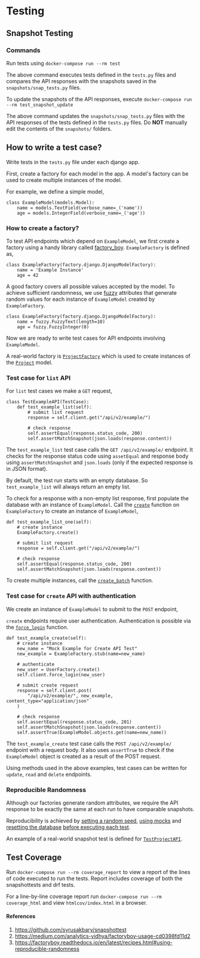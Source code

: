 # Testing

## Snapshot Testing

### Commands

Run tests using `docker-compose run --rm test`

The above command executes tests defined in the `tests.py` files and compares
the API responses with the snapshots saved in the `snapshots/snap_tests.py`
files.

To update the snapshots of the API responses, execute
`docker-compose run --rm test_snapshot_update`

The above command updates the `snapshots/snap_tests.py` files with the API
responses of the tests defined in the `tests.py` files. Do **NOT** manually edit
the contents of the `snapshots/` folders.

## How to write a test case?

Write tests in the `tests.py` file under each django app.

First, create a factory for each model in the app. A model's factory can be used
to create multiple instances of the model.

For example, we define a simple model,

```
class ExampleModel(models.Model):
    name = models.TextField(verbose_name=_('name'))
    age = models.IntegerField(verbose_name=_('age'))
```

### How to create a factory?

To test API endpoints which depend on `ExampleModel`, we first create a factory
using a handy library called
[factory_boy](https://factoryboy.readthedocs.io/en/latest/). `ExampleFactory` is
defined as,

```
class ExampleFactory(factory.django.DjangoModelFactory):
    name = 'Example Instance'
    age = 42
```

A good factory covers all possible values accepted by the model. To achieve
sufficient randomness, we use
[fuzzy](https://factoryboy.readthedocs.io/en/latest/fuzzy.html) attributes that
generate random values for each instance of `ExampleModel` created by
`ExampleFactory`.

```
class ExampleFactory(factory.django.DjangoModelFactory):
    name = fuzzy.FuzzyText(length=10)
    age = fuzzy.FuzzyInteger(0)
```

Now we are ready to write test cases for API endpoints involving `ExampleModel`.

A real-world factory is
[`ProjectFactory`](./deployments/factories/project.py#L12) which is used to
create instances of the [`Project`](./deployments/models.py#L310) model.

### Test case for `list` API

For `list` test cases we make a `GET` request,

```
class TestExampleAPI(TestCase):
    def test_example_list(self):
        # submit list request
        response = self.client.get("/api/v2/example/")

        # check response
        self.assertEqual(response.status_code, 200)
        self.assertMatchSnapshot(json.loads(response.content))
```

The `test_example_list` test case calls the `GET /api/v2/example/` endpoint. It
checks for the response status code using `assetEqual` and response body using
`assertMatchSnapshot` and `json.loads` (only if the expected response is in JSON
format).

By default, the test run starts with an empty database. So `test_example_list`
will always return an empty list.

To check for a response with a non-empty list response, first populate the
database with an instance of `ExampleModel`. Call the
[`create`](https://factoryboy.readthedocs.io/en/latest/reference.html#factory.create)
function on `ExampleFactory` to create an instance of `ExampleModel`,

```
def test_example_list_one(self):
    # create instance
    ExampleFactory.create()

    # submit list request
    response = self.client.get("/api/v2/example/")

    # check response
    self.assertEqual(response.status_code, 200)
    self.assertMatchSnapshot(json.loads(response.content))
```

To create multiple instances, call the
[`create_batch`](https://factoryboy.readthedocs.io/en/latest/reference.html#factory.create_batch)
function.

### Test case for `create` API with authentication

We create an instance of `ExampleModel` to submit to the `POST` endpoint,

`create` endpoints require user authentication. Authentication is possible via
the
[`force_login`](https://docs.djangoproject.com/en/3.1/topics/testing/tools/#django.test.Client.force_login)
function.

```
def test_example_create(self):
    # create instance
    new_name = "Mock Example for Create API Test"
    new_example = ExampleFactory.stub(name=new_name)

    # authenticate
    new_user = UserFactory.create()
    self.client.force_login(new_user)

    # submit create request
    response = self.client.post(
        "/api/v2/example/", new_example, content_type="application/json"
    )

    # check response
    self.assertEqual(response.status_code, 201)
    self.assertMatchSnapshot(json.loads(response.content))
    self.assertTrue(ExampleModel.objects.get(name=new_name))
```

The `test_example_create` test case calls the `POST /api/v2/example/` endpoint
with a request body. It also uses `assertTrue` to check if the `ExampleModel`
object is created as a result of the POST request.

Using methods used in the above examples, test cases can be written for
`update`, `read` and `delete` endpoints.

### Reproducible Randomness

Although our factories generate random attributes, we require the API response
to be exactly the same at each run to have comparable snapshots.

Reproducibility is achieved by
[setting a random seed](./deployments/tests.py#L21),
[using mocks](./deployments/tests.py#L23-L26) and
[resetting the database](./deployments/tests.py#L20)
[before executing each test](./deployments/tests.py#L19).

An example of a real-world snapshot test is defined for
[`TestProjectAPI`](./deployments/tests.py#L17).

## Test Coverage

Run `docker-compose run --rm coverage_report` to view a report of the lines of
code executed to run the tests. Report includes coverage of both the
snapshottests and drf tests.

For a line-by-line coverage report run `docker-compose run --rm coverage_html`
and view `htmlcov/index.html` in a browser.

#### References

1. https://github.com/syrusakbary/snapshottest
2. https://medium.com/analytics-vidhya/factoryboy-usage-cd0398fd11d2
3. https://factoryboy.readthedocs.io/en/latest/recipes.html#using-reproducible-randomness
